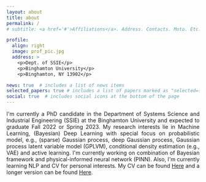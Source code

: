 ```yaml
---
layout: about
title: about
permalink: /
# subtitle: <a href='#'>Affiliations</a>. Address. Contacts. Moto. Etc.

profile:
  align: right
  image: prof_pic.jpg
  address: >
    <p>Dept. of SSIE</p>
    <p>Binghamton University</p>
    <p>Binghamton, NY 13902</p>

news: true  # includes a list of news items
selected_papers: true # includes a list of papers marked as "selected={true}"
social: true  # includes social icons at the bottom of the page
---
```


<p style="text-align: justify;"> I'm currently a PhD candidate in the Department of Systems Science and Industrial Engineering (SSIE) at the Binghamton University and expected to graduate Fall 2022 or Spring 2023. My research interests lie in Machine Learning, (Bayesian) Deep Learning with special focus on probabilistic model, e.g., (sparse) Gaussian process, deep Gaussian process, Gaussian process latent variable model (GPLVM), conditional density estimation (e.g., VAE) and active learning. I'm currently working on combination of Bayesian framework and physical-informed neural network (PINN). Also, I'm currently learning NLP and CV for personal interests. My CV can be found <a href='assets/pdf/Industrial_Resume.pdf'>Here</a> and a longer version can be found <a href='assets/pdf/Academia_Resume.pdf'>Here</a>.</p>
